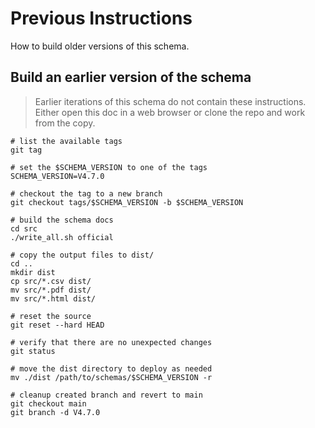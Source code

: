 # Previous Instructions

How to build older versions of this schema. 

## Build an earlier version of the schema

> Earlier iterations of this schema do not contain these instructions. Either open this doc in a web browser or clone the repo and work from the copy.


```shell
# list the available tags
git tag

# set the $SCHEMA_VERSION to one of the tags
SCHEMA_VERSION=V4.7.0

# checkout the tag to a new branch
git checkout tags/$SCHEMA_VERSION -b $SCHEMA_VERSION

# build the schema docs
cd src
./write_all.sh official

# copy the output files to dist/
cd ..
mkdir dist
cp src/*.csv dist/
mv src/*.pdf dist/
mv src/*.html dist/

# reset the source 
git reset --hard HEAD

# verify that there are no unexpected changes
git status

# move the dist directory to deploy as needed
mv ./dist /path/to/schemas/$SCHEMA_VERSION -r

# cleanup created branch and revert to main
git checkout main
git branch -d V4.7.0
```
